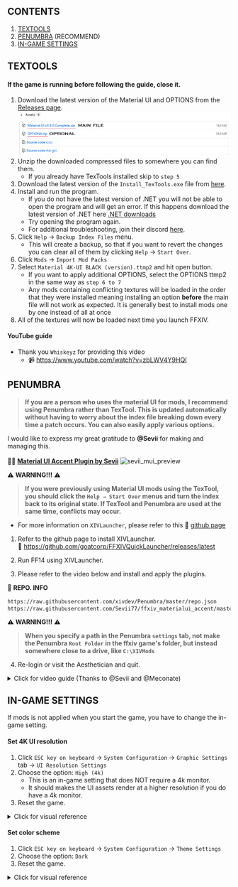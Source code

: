 ## CONTENTS
1. [TEXTOOLS](#textools)
2. [PENUMBRA](#penumbra) (RECOMMEND)
3. [IN-GAME SETTINGS](#in-game-settings)

## TEXTOOLS
#### If the game is running before following the guide, close it.
1. Download the latest version of the Material UI and OPTIONS from the [Releases page](https://github.com/skotlex/ffxiv-material-ui/releases/latest).
![down_cnts](ModPacks/Resources/Preview/down_cnts.png)
2. Unzip the downloaded compressed files to somewhere you can find them.  
    - If you already have TexTools installed skip to `step 5`
3. Download the latest version of the `Install_TexTools.exe` file from [here](https://github.com/TexTools/FFXIV_TexTools_UI/releases/latest).
4. Install and run the program.
    - If you do not have the latest version of .NET you will not be able to open the program and will get an error. If this happens download the latest version of .NET here  [.NET downloads](https://dotnet.microsoft.com/en-us/download/dotnet-framework/net48)
    - Try opening the program again.
    - For additional troubleshooting, join their discord [here](https://discord.gg/ffxivtextools).
5. Click `Help` → `Backup Index Files` menu.
    - This will create a backup, so that if you want to revert the changes you can clear all of them by clicking `Help` → `Start Over`.
6. Click `Mods` → `Import Mod Packs`
7. Select `Material 4K-UI BLACK (version).ttmp2` and hit open button.
    - If you want to apply additional OPTIONS, select the OPTIONS ttmp2 in the same way as `step 6 to 7`
    - Any mods containing conflicting textures will be loaded in the order that they were installed meaning installing an option __before__ the main file will not work as expected. It is generally best to install mods one by one instead of all at once
8. All of the textures will now be loaded next time you launch FFXIV.

#### YouTube guide
- Thank you `Whiskeyz` for providing this video
  - 📹 https://www.youtube.com/watch?v=zbLWV4Y9HQI

## PENUMBRA
>**If you are a person who uses the material UI for mods, I recommend using Penumbra rather than TexTool. This is updated automatically without having to worry about the index file breaking down every time a patch occurs. You can also easily apply various options.**

I would like to express my great gratitude to __@Sevii__ for making and managing this.\
\
📌🔗 **[Material UI Accent Plugin by Sevii](https://github.com/Sevii77/ffxiv_materialui_accent)**
![sevii_mui_preview](https://user-images.githubusercontent.com/31692408/146949022-9e13d6b8-b4f6-44aa-bebb-365db16e7d25.png)

⚠️ **WARNING!!!** ⚠️
>**If you were previously using Material UI mods using the TexTool, you should click the `Help → Start Over` menus and turn the index back to its original state. If TexTool and Penumbra are used at the same time, conflicts may occur.**

- For more information on `XIVLauncher`, please refer to this 🔗 [github page](https://goatcorp.github.io/faq/)

1. Refer to the github page to install XIVLauncher.\
🔗 https://github.com/goatcorp/FFXIVQuickLauncher/releases/latest

2. Run FF14 using XIVLauncher.

3. Please refer to the video below and install and apply the plugins.

📝 **REPO. INFO**
```
https://raw.githubusercontent.com/xivdev/Penumbra/master/repo.json
https://raw.githubusercontent.com/Sevii77/ffxiv_materialui_accent/master/repo.json
```
⚠️ **WARNING!!!** ⚠️
>**When you specify a path in the Penumbra `settings` tab, not make the Penumbra `Root Folder` in the ffxiv game's folder, but instead somewhere close to a drive, like `C:\XIVMods`**

4. Re-login or visit the Aesthetician and quit.

<details><summary>Click for video guide (Thanks to @Sevii and @Meconate)</summary>

https://user-images.githubusercontent.com/31692408/146950911-2d721e43-42a0-4466-b556-8796a61c4c93.mp4

</details>

## IN-GAME SETTINGS
If mods is not applied when you start the game, you have to change the in-game setting.
#### Set 4K UI resolution
1. Click `ESC key on keyboard` → `System Configuration` → `Graphic Settings` tab → `UI Resolution Settings`
2. Choose the option: `High (4k)`
    - This is an in-game setting that does NOT require a 4k monitor.
    - It should makes the UI assets render at a higher resolution if you do have a 4k monitor.
3. Reset the game.

<details><summary>Click for visual reference</summary>

![guide1](ModPacks/Resources/Preview/guide1.png)

</details>

#### Set color scheme
1. Click `ESC key on keyboard` → `System Configuration` → `Theme Settings`
2. Choose the option: `Dark`
3. Reset the game.

<details>
<summary>Click for visual reference</summary>

![guide2](ModPacks/Resources/Preview/guide2.png)

</details>
